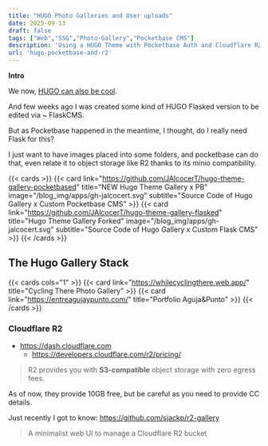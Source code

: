 ```yaml
---
title: "HUGO Photo Galleries and User uploads"
date: 2025-09-13
draft: false
tags: ["Web","SSG","Photo-Gallery","Pocketbase CMS"]
description: 'Using a HUGO Theme with Pocketbase Auth and Cloudflare R2 + Workers'
url: 'hugo-pocketbase-and-r2'
---
```



**Intro**

We now, [HUGO can also be cool](https://jalcocert.github.io/JAlcocerT/cool-hugo-themes/).

And few weeks ago I was created some kind of HUGO Flasked version to be edited via ~ FlaskCMS.

But as Pocketbase happened in the meantime, I thought, do I really need Flask for this?

I just want to have images placed into some folders, and pocketbase can do that, even relate it to object storage like R2 thanks to its minio compatibility.

{{< cards >}}
  {{< card link="https://github.com/JAlcocerT/hugo-theme-gallery-pocketbased" title="NEW Hugo Theme Gallery x PB" image="/blog_img/apps/gh-jalcocert.svg" subtitle="Source Code of Hugo Gallery x Custom Pocketbase CMS" >}}
  {{< card link="https://github.com/JAlcocerT/hugo-theme-gallery-flasked" title="Hugo Theme Gallery Forked" image="/blog_img/apps/gh-jalcocert.svg" subtitle="Source Code of Hugo Gallery x Custom Flask CMS" >}}
{{< /cards >}}

## The Hugo Gallery Stack


{{< cards cols="1" >}}
  {{< card link="https://whilecyclingthere.web.app/" title="Cycling There Photo Gallery" >}}
  {{< card link="https://entreagujaypunto.com/" title="Portfolio Aguja&Punto" >}}
{{< /cards >}}

### Cloudflare R2

* https://dash.cloudflare.com
    * https://developers.cloudflare.com/r2/pricing/

> R2 provides you with **S3-compatible** object storage with zero egress fees.

As of now, they provide 10GB free, but be careful as you need to provide CC details.

Just recently I got to know: https://github.com/sjackp/r2-gallery

> A minimalist web UI to manage a Cloudflare R2 bucket 